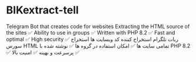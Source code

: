 # BIKextract-tell
Telegram Bot that creates code for websites
Extracting the HTML source of the sites :white_check_mark:
Ability to use in groups :white_check_mark:
Written with PHP 8.2 :white_check_mark:
Fast and optimal :white_check_mark:
High security :white_check_mark:
ربات تلگرام استخراج کننده کد وبسایت ها
استخراج سورس HTML تمامی سایت ها :white_check_mark:
امکان استفاده در گروه ها :white_check_mark:
نوشته شده با PHP 8.2 :white_check_mark:
پرسرعت و بهینه :white_check_mark:
امنیت بالا :white_check_mark:
